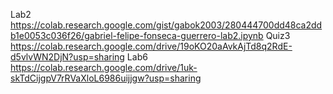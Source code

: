 Lab2
https://colab.research.google.com/gist/gabok2003/280444700dd48ca2ddb1e0053c036f26/gabriel-felipe-fonseca-guerrero-lab2.ipynb
Quiz3
https://colab.research.google.com/drive/19oKO20aAvkAjTd8q2RdE-d5vlvWN2DjN?usp=sharing
Lab6
https://colab.research.google.com/drive/1uk-skTdCijgpV7rRVaXloL6986uijjgw?usp=sharing

